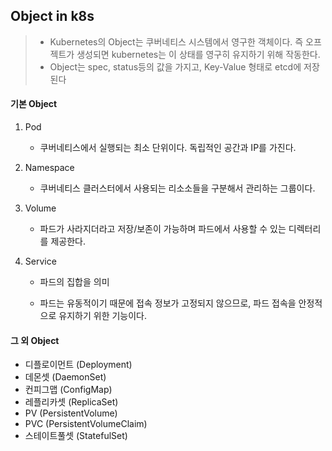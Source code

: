 ## Object in k8s

> - Kubernetes의 Object는 쿠버네티스 시스템에서 영구한 객체이다. 즉 오프젝트가 생성되면 kubernetes는 이 상태를 영구히 유지하기 위해 작동한다.
> - Object는 spec, status등의 값을 가지고, Key-Value 형태로 etcd에 저장된다

#### 기본 Object

1. Pod

   - 쿠버네티스에서 실행되는 최소 단위이다. 독립적인 공간과 IP를 가진다.

2. Namespace

   - 쿠버네티스 클러스터에서 사용되는 리소소들을 구분해서 관리하는 그룹이다.

3. Volume

   - 파드가 사라지더라고 저장/보존이 가능하며 파드에서 사용할 수 있는 디렉터리를 제공한다.

4. Service

   - 파드의 집합을 의미

   - 파드는 유동적이기 때문에 접속 정보가 고정되지 않으므로, 파드 접속을 안정적으로 유지하기 위한 기능이다.

#### 그 외 Object

- 디플로이먼트 (Deployment)
- 데몬셋 (DaemonSet)
- 컨피그맵 (ConfigMap)
- 레플리카셋 (ReplicaSet)
- PV (PersistentVolume)
- PVC (PersistentVolumeClaim)
- 스테이트풀셋 (StatefulSet)


